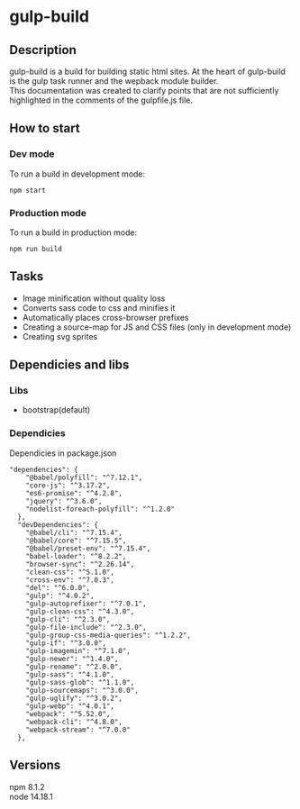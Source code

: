 # gulp-build

<h2>Description</h2>

gulp-build is a build for building static html sites. At the heart of gulp-build is the gulp task runner and the wepback module builder.<br/>
This documentation was created to clarify points that are not sufficiently highlighted in the comments of the gulpfile.js file.

<h2>How to start</h2>

<h3>Dev mode</h3>
To run a build in development mode:

```
npm start
```

<h3>Production mode</h3>
To run a build in production mode:

```
npm run build
```

<h2>Tasks</h2>

<ul>
  <li>Image minification without quality loss</li>
  <li>Converts sass code to css and minifies it</li>
  <li>Automatically places cross-browser prefixes</li>
  <li>Creating a source-map for JS and CSS files (only in development mode)</li>
  <li>Creating svg sprites</li>
</ul>
  
<h2>Dependicies and libs</h2>

<h3>Libs</h3>

<ul>
  <li>bootstrap(default)</li>
</ul>

<h3>Dependicies</h3>

Dependicies in package.json

```
"dependencies": {
    "@babel/polyfill": "^7.12.1",
    "core-js": "^3.17.2",
    "es6-promise": "^4.2.8",
    "jquery": "^3.6.0",
    "nodelist-foreach-polyfill": "^1.2.0"
  },
  "devDependencies": {
    "@babel/cli": "^7.15.4",
    "@babel/core": "^7.15.5",
    "@babel/preset-env": "^7.15.4",
    "babel-loader": "^8.2.2",
    "browser-sync": "^2.26.14",
    "clean-css": "^5.1.0",
    "cross-env": "^7.0.3",
    "del": "^6.0.0",
    "gulp": "^4.0.2",
    "gulp-autoprefixer": "^7.0.1",
    "gulp-clean-css": "^4.3.0",
    "gulp-cli": "^2.3.0",
    "gulp-file-include": "^2.3.0",
    "gulp-group-css-media-queries": "^1.2.2",
    "gulp-if": "^3.0.0",
    "gulp-imagemin": "^7.1.0",
    "gulp-newer": "^1.4.0",
    "gulp-rename": "^2.0.0",
    "gulp-sass": "^4.1.0",
    "gulp-sass-glob": "^1.1.0",
    "gulp-sourcemaps": "^3.0.0",
    "gulp-uglify": "^3.0.2",
    "gulp-webp": "^4.0.1",
    "webpack": "^5.52.0",
    "webpack-cli": "^4.8.0",
    "webpack-stream": "^7.0.0"
  },
```

<h2>Versions</h2>
npm 8.1.2 <br/>
node 14.18.1


